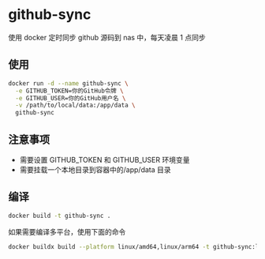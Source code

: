 # github-sync

使用 docker 定时同步 github 源码到 nas 中，每天凌晨 1 点同步

## 使用

```bash
docker run -d --name github-sync \
  -e GITHUB_TOKEN=你的GitHub令牌 \
  -e GITHUB_USER=你的GitHub用户名 \
  -v /path/to/local/data:/app/data \
  github-sync
```

## 注意事项

- 需要设置 GITHUB_TOKEN 和 GITHUB_USER 环境变量
- 需要挂载一个本地目录到容器中的/app/data 目录

## 编译

```bash
docker build -t github-sync .
```

如果需要编译多平台，使用下面的命令

```bash
docker buildx build --platform linux/amd64,linux/arm64 -t github-sync:latest .
```
